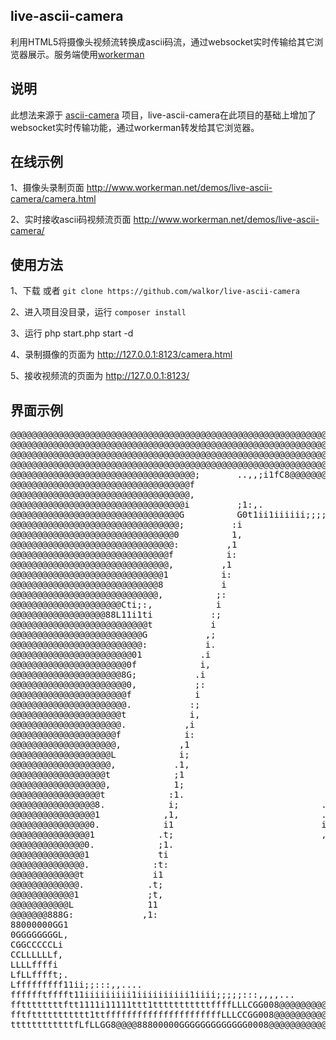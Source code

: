 ## live-ascii-camera 

利用HTML5将摄像头视频流转换成ascii码流，通过websocket实时传输给其它浏览器展示。服务端使用[workerman](http://www.workerman.net)

##  说明
此想法来源于 [ascii-camera](https://github.com/idevelop/ascii-camera) 项目，live-ascii-camera在此项目的基础上增加了websocket实时传输功能，通过workerman转发给其它浏览器。


##  在线示例

1、摄像头录制页面 http://www.workerman.net/demos/live-ascii-camera/camera.html

2、实时接收ascii码视频流页面 http://www.workerman.net/demos/live-ascii-camera/


##  使用方法

1、下载 或者 ```git clone https://github.com/walkor/live-ascii-camera```

2、进入项目没目录，运行 ```composer install```

3、运行 php start.php start -d

4、录制摄像的页面为 http://127.0.0.1:8123/camera.html

5、接收视频流的页面为 http://127.0.0.1:8123/


## 界面示例
<pre id="ascii">
@@@@@@@@@@@@@@@@@@@@@@@@@@@@@@@@@@@@@@@@@@@@@@@@@@@@@@@@@@@@@@@@@@@@@@@@@@@@@@@@@@@@@@@@@@@@@@@@@@@@@@@@@@@@@@@@@@@@@@@@@81;iG@88888801;888000GGit@@@GCLLC@@@@@C
@@@@@@@@@@@@@@@@@@@@@@@@@@@@@@@@@@@@@@@@@@@@@@@@@@@@@@@@@@@@@@@@@@@@@@@@@@@@@@@@@@@@@@@@@@@@@@@@@@@@@@@@@@@@@@@@@@@@@@@@@81;iC8@888880f;f08880GGtiC@@GCLLLG@88@f
@@@@@@@@@@@@@@@@@@@@@@@@@@@@@@@@@@@@@@@@@@@@@@@@@@@@@@@@@@@@@@@@@@@@@@@@@@@@@@@@@@@@@@@@@@@@@@@@@@@@@@@@@@@@@@@@@@@@@@@@@@Li1L8@8@@@88C:i88@88GGG1i@@GLLLCL8@8@1
@@@@@@@@@@@@@@@@@@@@@@@@@@@@@@@@@@@@@@@@@@@@@@@@@@@@@@@@@@@@@@@@@@@@@@@@@@@@@@@@@@@@@@@@@@@@@@@@@@@@@@8@@@@@@@@@@@@@@@@@@@L1if8@@@@@@@G;,8@8880G0ft@@8CCLCCC@@@i
@@@@@@@@@@@@@@@@@@@@@@@@@@@@@@@@@@@;       ..,,;i1fC8@@@@@@@@@@@@@@@@@@@@@@@@@@@@@@@@@@@@@@@@@@@@@@@@@@@@@@@@@@@@@@@@@@@@@C;;f888888880:,L8@800GGf1G@@@0CCGC0@@1
@@@@@@@@@@@@@@@@@@@@@@@@@@@@@@@@@@f                               ,:,i11fC@@@@@@@@@@@@@@@@@@@@@@@@@@@@@@@@@@@@@@@@@@@@@@@@Gi;1888@@@888;,i8@888GGGtG@@@GGCCCG8@L
@@@@@@@@@@@@@@@@@@@@@@@@@@@@@@@@@@,                                                      .,;tLGG08@88@8@@@@@@@@@@@@@@@@@@@0iit@@8@88888L,:888880GGLf@@@CCCCCG0@f
@@@@@@@@@@@@@@@@@@@@@@@@@@@@@@@@@i         ;1:,.                                                            .,ifftC8@@@@@@@1it@@8@88880L;:G80880GGLt@@@CCCCGGG@C
@@@@@@@@@@@@@@@@@@@@@@@@@@@@@@@@G          G0t1ii1iiiiii;;;;;;::,,,..                                                         .:;1tCC0GL;,t88000GGCf@@@CLCCCCCGC
@@@@@@@@@@@@@@@@@@@@@@@@@@@@@@@@;         :i                     .,,:;;;i;iiiiii;;;;;::,,..                                                .:itffL8@@@@CLCCCGCCC
@@@@@@@@@@@@@@@@@@@@@@@@@@@@@@@0          1,                                          .,,:;;ii11111111ii;;;;::,..                              .:;;;,.     ..,:;
@@@@@@@@@@@@@@@@@@@@@@@@@@@@@@@:         ,1                                                              .,:;i1ttfffffffftt111ii;::,,.           .,:;;:,.       
@@@@@@@@@@@@@@@@@@@@@@@@@@@@@@f          i:                                                                                .:;itfLGCGGGGGCCLLLftttt1ttft1;:,    
@@@@@@@@@@@@@@@@@@@@@@@@@@@@@@,         ,1                                                                                                .:;i1LG888@@@@@@880GC;
@@@@@@@@@@@@@@@@@@@@@@@@@@@@@1          i:                                  .::.                                                                    .:;i1ffffLGi
@@@@@@@@@@@@@@@@@@@@@@@@@@@@8           i                               ;L8@@@@88@@@@@CfL80L1::                                                        .,:;;:,.;
@@@@@@@@@@@@@@@@@@@@@@@@@@@@,          ;:                            ;@@@@@@@@@@LttL@@@@CCG@@@G0Li                 ..                                    .,,::.,
@@@@@@@@@@@@@@@@@@@@@Cti;:,            i                            :G0@@@@GLG@@@@@CG@@@@@@8@@@@G8@,       .ii:..::.         ....,,,,,,,,,,..              ..,,,
@@@@@@@@@@@@@@@@@@88L11i1ti           :;                            it1ttC00ftLCG8@@CfC000888@@@@@@@t,    .if8@@@808@8@8000LCC:       ...    .,,::::         ...
@@@@@@@@@@@@@@@@@@@@@@@@@@t           i                             :tttt11ii1fCCCCC0@@@80@88@80008@@@G;;@@@@@@@@@@@@@@@88@@@@@t;.... ..                       .
@@@@@@@@@@@@@@@@@@@@@@@@@G           ,;                              Lfii;;itLC0@@@@@@@@@@0GGG08888@88@@@@@@@@@@@@@@0CC0@@@@@@@@@@@;.        ..  .              
@@@@@@@@@@@@@@@@@@@@@@@@@:           i.                              ;ft11ittfG@@@@@@@LfLCLfG@@@0LCL1itC@@@@@@@@@@@@@@@@@@@@@@@@@@@@@t,    .......              
@@@@@@@@@@@@@@@@@@@@@@@01           .i                          ,:1fLG0L1iiitLLLG8GCLL00fi,  :i,      ,1G@@@@8ffC008@@G0@@@@@@@@@@@@@@@,   ...  ...             
@@@@@@@@@@@@@@@@@@@@@@0f            i,                       .C@@@@@@@@0LiitttfffL0@@@G;.             .,,C@Li:,,,.  .::::i;,;1G@@@@@@@@@;. .   ..,. ..          
@@@@@@@@@@@@@@@@@@@@@8G;           .i                        L8888@@@@@@@LttLCC0@@@@@C;.,;:.           tG80t;;i1;,   .   .... .;L@@@@@@@@f,.    ......          
@@@@@@@@@@@@@@@@@@@@@@0,           ;:                        i8888@@@@@@8CffCCttC@@@f:,......         ,C@@01;;:,,          .    . G@@@@@@@8t,    .,...          
@@@@@@@@@@@@@@@@@@@@@@f            i                           .iG@@@@@8G8@8Ltttif8@01::t8@@@@@G,     .L@@@LG8@@@f:            ,;;,,t@@@@@@@GC;  .,...          
@@@@@@@@@@@@@@@@@@@@@@.           :;                         .,:itC@@@@@@@@@01;iiitC0Gfit@@@Ci:.        ,1LLG880@@@L.        .:::ii:;@@@@@@@;,,..,,,.   ..      
@@@@@@@@@@@@@@@@@@@@@t            i,                            ,1C8@@@@@@@@@L11ftf0GLt1i;:,.         ,:,iLt;::,..:,       :8@@@@@f11@@@@@@C:,,,,,,,..   .      
@@@@@@@@@@@@@@@@@@@@@.           ,i                               f0@@8080G8@0f1ffLCCLLti;:,,..      .;1tG000L111iitf11i;:,:itfG@@@@@@@@@@0:,,,..   .           
@@@@@@@@@@@@@@@@@@@@f            i:                              ,G@8CfG0@@@0L1itfLti10@81;,::::;;:,:,   L88@@LLGtifG00CC0LfC0G:,;ffffL8@8L1if@@@t,.            
@@@@@@@@@@@@@@@@@@@@,           ,1                               .tG@@@@@@@@@@GGG880G08@@@8L;;itCL.     .C0G8@f;;:iGG00ti;;:f@800Gfi;080GG0G;::;11:             
@@@@@@@@@@@@@@@@@@@L            i;                              ,G@@@@@@@@@@@@@@@@@@@88@@@@@8t1L@C,   :CGCLtC@f,  .:;LGCL:  1@CtCG00G8800CCG,   ..              
@@@@@@@@@@@@@@@@@@@,           .1,                                f@@88888@888@@@@@@@@@@@@@@@@@8@t   i0GCCCtL@C1tf1:,,,,11;,,0C1tGGG8@@88GC0L,.                 
@@@@@@@@@@@@@@@@@@t            ;1                                 t@@@@@@@@@@@@@@8@@@@@@@@@@@@@@@G:  t0GCCL110@Ct:.:LLftt1ff;C0fLCCCCG0888CG8;.                 
@@@@@@@@@@@@@@@@@@,            1;                               1G@@@@@@@@@@@@@@80G00GCC0@@@@@@@@@@t,1GGCCCf1t01   :C88@@1.  ,GGfCCCCG088@8081.                 
@@@@@@@@@@@@@@@@@t            :1.                            .L@@@@@@@@@@@@@@@@@@@@@80GGCC0@GLLtL@@@ttfCGGCftL@G;,,,f8@@@f.   t0ffCCGG088@@80C,                 
@@@@@@@@@@@@@@@@8.            i;                           .G008@@@@@@@@@@@@@@@@@@@@80000088CLLf;1f@8ftCCGGGCG@81;:.;8@@@01t1;t@0LCGGG8@888800f.                
@@@@@@@@@@@@@@@@1            ,1,                           .f@@0GGCC0@@888888@@@@@@@00GGCCCCCCCG, ;8@1,i00000G881    t@@@@t:;;i0@0GGG08@0CG00G0;             .. 
@@@@@@@@@@@@@@@0.            i1                            i@@@@@@0LL8@8@@8888@@@@@@80GCCCCCCCCC1if@@i  ,C000GG@C,   ;8@@@G,   :0@00888800088GCG:            .. 
@@@@@@@@@@@@@@@1            .t;                            ,C8@@@@8LftLLtfG@88@@@@@@0fii111tCCf1i,       :G800G@8i::,,t8@@@i....L@800888888@80G0L.              
@@@@@@@@@@@@@@0.            ;1.                             .i08@@@@008@0CLCC0@@@@@@01;;1i:;tfi::        iG0088@@L1ti.  .:ii1LL1C@888888@@80080G0;.             
@@@@@@@@@@@@@@1             ti                                  ,f00GCG@@@@88@@@@@@@8C1iii;1fLt;;.      .f0000088Ci,.     iLCCLCL8@@@@@@@80CLC000C,          .  
@@@@@@@@@@@@@@.            :t:                                       ..,;itttffG@@@@@@@8880000000;      ;G00GG0080f;:i11:..:i1ii:1CC88888880GffG01.         .  .
@@@@@@@@@@@@@t             i1                                                              ..,::;       :LCGCCGG00GLtfLLt,       .1tC88888880GGG0t,  .     ....,
@@@@@@@@@@@@@.            .t;                                                                                                    .,.;LG0088880CG00i....    .....
@@@@@@@@@@@@1             ;t,                                                                                                                                   
@@@@@@@@@@@L              11                                                                                                                                    
@@@@@@@888G:             ,1:                                                                                                                                    
88000000GG1                                                                                                                                                     
0GGGGGGGGL,                                                                                                                                                     
CGGCCCCCLi                                                                                                                                                      
CCLLLLLLf,                                                                                                                                                      
LLLLffffi                                                                                                                                                       
LfLLfffft;.                                                                                                                                                     
Lfffffffff11ii;;:::,,....                                                                                                                                       
fffffftfffft11iiiiiiiii1iiiiiiiiii1iiii;;;;;:::,,,,...                                                                                                          
ffttttttttftt1111i11111ttt1tttttttttttffffLLLCGG008@@@@@@@@@@@@@@@800GCCfftttii;;::,,,.                                                                         
fftfttttttttttt1ttffffffffffffffffffffffLLLCCGG008@@@@@@@@@@@@@@@@@@@@@@@@@@@@@@@@@@@@@@@@@@@@@@@@@@@@@@@@8800GGGCCLCffffffftt11i1111i1i1i1ii1111111111111tttttf
ttttttttttttfLfLLGG8@@@@88800000GGGGGGGGGGGGG0008@@@@@@@@@@@@@@@@@@@@@@@@@@@@@@@@@@@@@@@@@@@@@@@@@@@@@@@@@@@@@@@@@@@@@@@@@@@@@@@@@@@@@@@@@@@@@@@@@@@@@@@@@@@@@@@
</pre>
